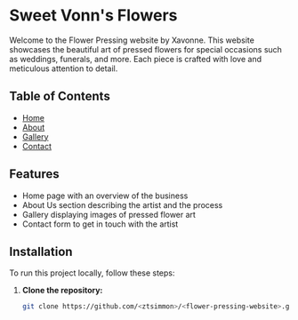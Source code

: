 # Sweet Vonn's Flowers

Welcome to the Flower Pressing website by Xavonne. This website showcases the beautiful art of pressed flowers for special occasions such as weddings, funerals, and more. Each piece is crafted with love and meticulous attention to detail.

## Table of Contents
- [Home](#home)
- [About](#about)
- [Gallery](#gallery)
- [Contact](#contact)

## Features
- Home page with an overview of the business
- About Us section describing the artist and the process
- Gallery displaying images of pressed flower art
- Contact form to get in touch with the artist

## Installation
To run this project locally, follow these steps:

1. **Clone the repository:**
   ```bash
   git clone https://github.com/<ztsimmon>/<flower-pressing-website>.git
